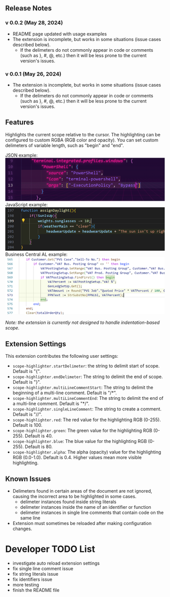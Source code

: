 ## Release Notes
### v 0.0.2 (May 28, 2024)
* README page updated with usage examples
* The extension is incomplete, but works in some situations (issue cases described below).
  * If the delimeters do not commonly appear in code or comments (such as }, #, @, etc.) then it will be less prone to the current version's issues.
### v 0.0.1 (May 26, 2024)
* The extension is incomplete, but works in some situations (issue cases described below).
  * If the delimeters do not commonly appear in code or comments (such as }, #, @, etc.) then it will be less prone to the current version's issues.

## Features
Highlights the current scope relative to the cursor. 
The highlighting can be configured to custom RGBA (RGB color and opacity).
You can set custom delimeters of variable length, such as "begin" and "end".

JSON example:
![Example 1](images/Example1.png)
JavaScript example:
![Example 2](images/Example2.PNG)
Business Central AL example:
![Example 3](images/Example3.png)

*Note: the extension is currently not designed to handle indentation-based scope.*

## Extension Settings
This extension contributes the following user settings:

* `scope-highlighter.startDelimeter`: the string to delimit start of scope. Default is "{".
* `scope-highlighter.endDelimeter`: The string to delimit the end of scope. Default is "}".
* `scope-highlighter.multiLineCommentStart`: The string to delimit the beginning of a multi-line comment. Default is "/*".
* `scope-highlighter.multiLineCommentEnd`: The string to delimit the end of a multi-line comment. Default is "*/".
* `scope-highlighter.singleLineComment`: The string to create a comment. Default is "//".
* `scope-highlighter.red`: The red value for the highlighting RGB (0-255). Default is 100.
* `scope-highlighter.green`: The green value for the highlighting RGB (0-255). Default is 40.
* `scope-highlighter.blue`: The blue value for the highlighting RGB (0-255). Default is 80.
* `scope-highlighter.alpha`: The alpha (opacity) value for the highlighting RGB (0.0-1.0). Default is 0.4. Higher values mean more visible highlighting.

## Known Issues
- Delimeters found in certain areas of the document are not ignored, causing the incorrect area to be highlighted in some cases.
  - delimeter instances found inside string literals
  - delimeter instances inside the name of an identifier or function
  - delimeter instances in single line comments that contain code on the same line
- Extension must sometimes be reloaded after making configuration changes.

# Developer TODO List 
- investigate auto reload extension settings
- fix single line comment issue
- fix string literals issue
- fix identifiers issue
- more testing
- finish the README file